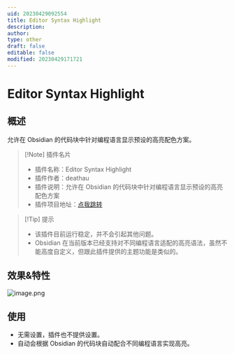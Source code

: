 ```yaml
---
uid: 20230429092554
title: Editor Syntax Highlight
description: 
author: 
type: other
draft: false
editable: false
modified: 20230429171721
---
```


# Editor Syntax Highlight

## 概述

允许在 Obsidian 的代码块中针对编程语言显示预设的高亮配色方案。

> [!Note] 插件名片
> - 插件名称：Editor Syntax Highlight
> - 插件作者：deathau
> - 插件说明：允许在 Obsidian 的代码块中针对编程语言显示预设的高亮配色方案
> - 插件项目地址：[点我跳转](https://github.com/deathau/cm-editor-syntax-highlight-obsidian)

>[!Tip] 提示
>- 该插件目前运行稳定，并不会引起其他问题。
>- Obsidian 在当前版本已经支持对不同编程语言适配的高亮语法，虽然不能高度自定义，但跟此插件提供的主题功能是类似的。

## 效果&特性

![image.png](https://cdn.pkmer.cn/images/92eafcb126c5f86f53f0840a3f6a764e_MD5.png)

## 使用

- 无需设置，插件也不提供设置。
- 自动会根据 Obsidian 的代码块自动配合不同编程语言实现高亮。
